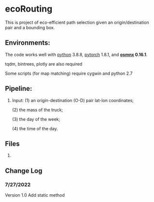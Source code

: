 # ecoRouting
This is project of eco-efficient path selection given an origin/destination pair and a bounding box.


## Environments:

The code works well with [python](https://www.python.org/) 3.8.8, 
[pytorch](https://pytorch.org/) 1.8.1, 
and **[osmnx](https://github.com/gboeing/osmnx)  0.16.1**.

tqdm, bintrees, plotly are also required

Some scripts (for map matching) require cygwin and python 2.7

## Pipeline:

1. Input: 
   (1) an origin-destination (O-D) pair lat-lon coordinates; 
   
   (2)  the mass of the truck; 
   
   (3) the day of the week;
   
   (4) the time of the day.
   
## Files

1. 

Change Log
-----

### 7/27/2022
Version 1.0 Add static method
